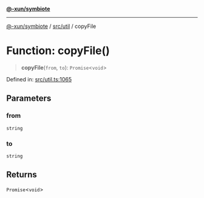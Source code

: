 [**@-xun/symbiote**](../../../README.md)

***

[@-xun/symbiote](../../../README.md) / [src/util](../README.md) / copyFile

# Function: copyFile()

> **copyFile**(`from`, `to`): `Promise`\<`void`\>

Defined in: [src/util.ts:1065](https://github.com/Xunnamius/symbiote/blob/69d7b76e5696ff589285094e16ec41aa92317af3/src/util.ts#L1065)

## Parameters

### from

`string`

### to

`string`

## Returns

`Promise`\<`void`\>
